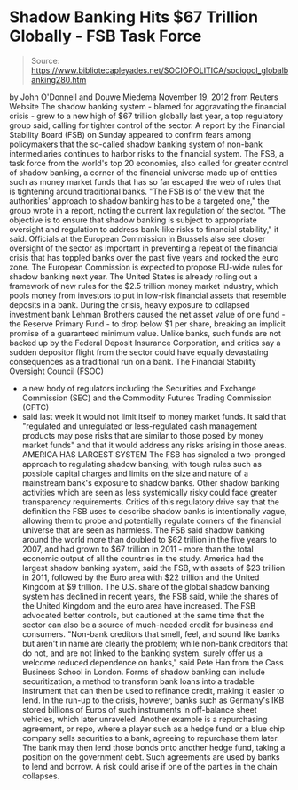 # Shadow Banking Hits $67 Trillion Globally - FSB Task Force

> Source: https://www.bibliotecapleyades.net/SOCIOPOLITICA/sociopol_globalbanking280.htm

by John O'Donnell and Douwe Miedema
November 19, 2012
from
Reuters Website
The shadow banking system - blamed for aggravating the financial crisis -
grew to a new high of $67 trillion globally last year, a top regulatory
group said, calling for tighter control of the sector.
A report by the Financial Stability Board (FSB)
on Sunday appeared to confirm fears among policymakers that the so-called
shadow banking system of non-bank intermediaries continues to harbor risks
to the financial system.
The FSB, a task force from the world's top 20 economies, also called for
greater control of shadow banking, a corner of the financial universe made
up of entities such as money market funds that has so far escaped the web of
rules that is tightening around traditional banks.
"The FSB is of the view that the
authorities' approach to shadow banking has to be a targeted one," the
group wrote in a report, noting the current lax regulation of the
sector.
"The objective is to ensure that shadow banking is subject to
appropriate oversight and regulation to address bank-like risks to
financial stability," it said.
Officials at the
European Commission in Brussels also see
closer oversight of the sector as important in preventing a repeat of the
financial crisis that has toppled banks over the past five years and rocked
the euro zone.
The European Commission is expected to propose EU-wide rules for
shadow banking next year.
The United States is already rolling out a framework of new rules for the
$2.5 trillion money market industry, which pools money from investors to put
in low-risk financial assets that resemble deposits in a bank.
During the crisis, heavy exposure to collapsed investment bank Lehman
Brothers caused the net asset value of one fund - the Reserve Primary Fund -
to drop below $1 per share, breaking an implicit promise of a guaranteed
minimum value.
Unlike banks, such funds are not backed up by the Federal Deposit Insurance
Corporation, and critics say a sudden depositor flight from the sector could
have equally devastating consequences as a traditional run on a bank.
The Financial Stability Oversight Council (FSOC)
- a new body of regulators including the Securities and Exchange
Commission (SEC)
and the Commodity Futures Trading Commission (CFTC)
- said last week it would not limit itself to money market funds.
It said that "regulated and unregulated or less-regulated cash management
products may pose risks that are similar to those posed by money market
funds" and that it would address any risks arising in those areas.
AMERICA HAS LARGEST
SYSTEM
The FSB has signaled a two-pronged approach to regulating shadow banking,
with tough rules such as possible capital charges and limits on the size and
nature of a mainstream bank's exposure to shadow banks.
Other shadow banking activities which are seen as less systemically risky
could face greater transparency requirements.
Critics of this regulatory drive say that the definition the FSB uses to
describe shadow banks is intentionally vague, allowing them to probe and
potentially regulate corners of the financial universe that are seen as
harmless.
The FSB said shadow banking around the world more than doubled to $62
trillion in the five years to 2007, and had grown to $67 trillion in 2011 -
more than the total economic output of all the countries in the study.
America had the largest shadow banking system, said the FSB, with assets of
$23 trillion in 2011, followed by the Euro area with $22 trillion and the
United Kingdom at $9 trillion.
The U.S. share of the global shadow banking system has declined in recent
years, the FSB said, while the shares of the United Kingdom and the euro
area have increased.
The FSB advocated better controls, but cautioned at the same time that the
sector can also be a source of much-needed credit for business and
consumers.
"Non-bank creditors that smell, feel, and
sound like banks but aren't in name are clearly the problem; while
non-bank creditors that do not, and are not linked to the banking
system, surely offer us a welcome reduced dependence on banks," said
Pete Han from the Cass Business School in London.
Forms of shadow banking can include
securitization, a method to transform bank loans into a tradable instrument
that can then be used to refinance credit, making it easier to lend.
In the run-up to the crisis, however, banks such as
Germany's IKB stored billions of Euros of
such instruments in off-balance sheet vehicles, which later unraveled.
Another example is a repurchasing agreement, or repo, where a player such as
a hedge fund or a blue chip company sells securities to a bank, agreeing to
repurchase them later.
The bank may then lend those bonds onto another hedge fund, taking a
position on the government debt. Such agreements are used by banks to lend
and borrow.
A risk could arise if one of the parties in the
chain collapses.
